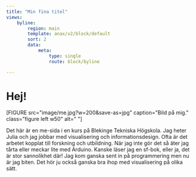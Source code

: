```yaml
---
title: "Min fina titel"
views:
    byline:
        region: main
        template: anax/v2/block/default
        sort: 2
        data:
            meta:
                type: single
                route: block/byline

---
```

Hej!
=========================

<!-- [FIGURE src="image/me.jpg?w=200" class="right" caption="Bild på mig"] -->
[FIGURE src="image/me.jpg?w=200&save-as=jpg" caption="Bild på mig." class="figure left w50" alt=" "]
<!-- [FIGURE src=image/design.jpg?w=300 caption="Designat mönster"]
[FIGURE src=image/me.jpg caption="Designat mönster"] -->

Det här är en me-sida i en kurs på Blekinge Tekniska Högskola. Jag heter Julia och jag jobbar med visualisering och informationsdesign. Ofta är det arbetet kopplat till forskning och utbildning. När jag inte gör det så äter jag tårta eller meckar lite med Arduino. Kanske läser jag en sf-bok, eller ja, det är stor sannolikhet där! Jag kom ganska sent in på programmering men nu är jag biten. Det hör ju också ganska bra ihop med visualisering på olika sätt.
